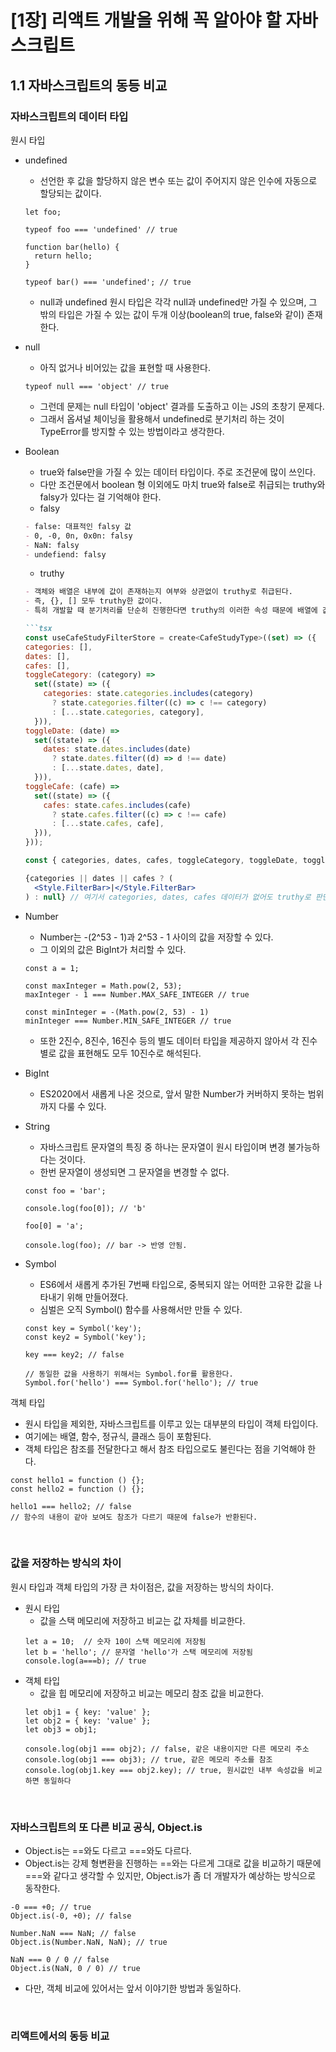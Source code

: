 # [1장] 리액트 개발을 위해 꼭 알아야 할 자바스크립트
## 1.1 자바스크립트의 동등 비교
### 자바스크립트의 데이터 타입
원시 타입
- undefined
  - 선언한 후 값을 할당하지 않은 변수 또는 값이 주어지지 않은 인수에 자동으로 할당되는 값이다.
  ```tsx
  let foo;

  typeof foo === 'undefined' // true

  function bar(hello) {
    return hello;
  }

  typeof bar() === 'undefined'; // true
  ```
  - null과 undefined 원시 타입은 각각 null과 undefined만 가질 수 있으며, 그 밖의 타입은 가질 수 있는 값이 두개 이상(boolean의 true, false와 같이) 존재한다.
 
- null
  - 아직 없거나 비어있는 값을 표현할 때 사용한다.
  ```tsx
  typeof null === 'object' // true
  ```
  - 그런데 문제는 null 타입이 'object' 결과를 도출하고 이는 JS의 초창기 문제다.
  - 그래서 옵셔널 체이닝을 활용해서 undefined로 분기처리 하는 것이 TypeError를 방지할 수 있는 방법이라고 생각한다.
 
- Boolean
  - true와 false만을 가질 수 있는 데이터 타입이다. 주로 조건문에 많이 쓰인다.
  - 다만 조건문에서 boolean 형 이외에도 마치 true와 false로 취급되는 truthy와 falsy가 있다는 걸 기억해야 한다.
  - falsy
  ```md
  - false: 대표적인 falsy 값
  - 0, -0, 0n, 0x0n: falsy
  - NaN: falsy
  - undefiend: falsy
  ```
  - truthy
  ```md
  - 객체와 배열은 내부에 값이 존재하는지 여부와 상관없이 truthy로 취급된다.
  - 즉, {}, [] 모두 truthy한 값이다.
  - 특히 개발할 때 분기처리를 단순히 진행한다면 truthy의 이러한 속성 때문에 배열에 값이 없어도 통과되므로 주의해야한다.
  
  ```tsx
  const useCafeStudyFilterStore = create<CafeStudyType>((set) => ({
  categories: [],
  dates: [],
  cafes: [],
  toggleCategory: (category) =>
    set((state) => ({
      categories: state.categories.includes(category)
        ? state.categories.filter((c) => c !== category)
        : [...state.categories, category],
    })),
  toggleDate: (date) =>
    set((state) => ({
      dates: state.dates.includes(date)
        ? state.dates.filter((d) => d !== date)
        : [...state.dates, date],
    })),
  toggleCafe: (cafe) =>
    set((state) => ({
      cafes: state.cafes.includes(cafe)
        ? state.cafes.filter((c) => c !== cafe)
        : [...state.cafes, cafe],
    })),
  }));

  const { categories, dates, cafes, toggleCategory, toggleDate, toggleCafe } = useCafeStudyFilterStore();

  {categories || dates || cafes ? (
    <Style.FilterBar>|</Style.FilterBar>
  ) : null} // 여기서 categories, dates, cafes 데이터가 없어도 truthy로 판단되어서 '|'가 렌더링 되는 문제.
  ```
  
- Number
  - Number는 -(2^53 - 1)과 2^53 - 1 사이의 값을 저장할 수 있다.
  - 그 이외의 값은 BigInt가 처리할 수 있다.
  ```tsx
  const a = 1;

  const maxInteger = Math.pow(2, 53);
  maxInteger - 1 === Number.MAX_SAFE_INTEGER // true

  const minInteger = -(Math.pow(2, 53) - 1)
  minInteger === Number.MIN_SAFE_INTEGER // true
  ```
  - 또한 2진수, 8진수, 16진수 등의 별도 데이터 타입을 제공하지 않아서 각 진수별로 값을 표현해도 모두 10진수로 해석된다.
 
- BigInt
  - ES2020에서 새롭게 나온 것으로, 앞서 말한 Number가 커버하지 못하는 범위까지 다룰 수 있다.
 
- String
  - 자바스크립트 문자열의 특징 중 하나는 문자열이 원시 타입이며 변경 불가능하다는 것이다.
  - 한번 문자열이 생성되면 그 문자열을 변경할 수 없다.
  ```tsx
  const foo = 'bar';

  console.log(foo[0]); // 'b'

  foo[0] = 'a';

  console.log(foo); // bar -> 반영 안됨.
  ```

- Symbol
  - ES6에서 새롭게 추가된 7번째 타입으로, 중복되지 않는 어떠한 고유한 값을 나타내기 위해 만들어졌다.
  - 심벌은 오직 Symbol() 함수를 사용해서만 만들 수 있다.
  ```tsx
  const key = Symbol('key');
  const key2 = Symbol('key');

  key === key2; // false

  // 동일한 값을 사용하기 위해서는 Symbol.for를 활용한다.
  Symbol.for('hello') === Symbol.for('hello'); // true
  ```

객체 타입
- 원시 타입을 제외한, 자바스크립트를 이루고 있는 대부분의 타입이 객체 타입이다.
- 여기에는 배열, 함수, 정규식, 클래스 등이 포함된다.
- 객체 타입은 참조를 전달한다고 해서 참조 타입으로도 불린다는 점을 기억해야 한다.
```tsx
const hello1 = function () {};
const hello2 = function () {};

hello1 === hello2; // false
// 함수의 내용이 같아 보여도 참조가 다르기 때문에 false가 반환된다.
```

<br/>

### 값을 저장하는 방식의 차이
원시 타입과 객체 타입의 가장 큰 차이점은, 값을 저장하는 방식의 차이다.
- 원시 타입
  - 값을 스택 메모리에 저장하고 비교는 값 자체를 비교한다.
  ```tsx
  let a = 10;  // 숫자 10이 스택 메모리에 저장됨
  let b = 'hello'; // 문자열 'hello'가 스택 메모리에 저장됨
  console.log(a===b); // true
  ```
- 객체 타입
  - 값을 힙 메모리에 저장하고 비교는 메모리 참조 값을 비교한다.
  ```tsx
  let obj1 = { key: 'value' };
  let obj2 = { key: 'value' };
  let obj3 = obj1;

  console.log(obj1 === obj2); // false, 같은 내용이지만 다른 메모리 주소
  console.log(obj1 === obj3); // true, 같은 메모리 주소를 참조
  console.log(obj1.key === obj2.key); // true, 원시값인 내부 속성값을 비교하면 동일하다
  ```

<br/>

### 자바스크립트의 또 다른 비교 공식, Object.is
- Object.is는 ==와도 다르고 ===와도 다르다.
- Object.is는 강제 형변환을 진행하는 ==와는 다르게 그대로 값을 비교하기 때문에 ===와 같다고 생각할 수 있지만, Object.is가 좀 더 개발자가 예상하는 방식으로 동작한다.
```tsx
-0 === +0; // true
Object.is(-0, +0); // false

Number.NaN === NaN; // false
Object.is(Number.NaN, NaN); // true

NaN === 0 / 0 // false
Object.is(NaN, 0 / 0) // true
```
- 다만, 객체 비교에 있어서는 앞서 이야기한 방법과 동일하다.

<br/>

### 리액트에서의 동등 비교
